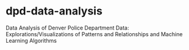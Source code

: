 # dpd-data-analysis
Data Analysis of Denver Police Department Data: Explorations/Visualizations of Patterns and Relationships and Machine Learning Algorithms
